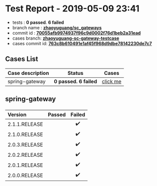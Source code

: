 # Test Report - 2019-05-09 23:41

- tests  : **0 passed**. **6 failed**
- branch name : **[zhaoyuguang/sc_gateways](https://github.com/apache/incubator-skywalking/tree/zhaoyuguang/sc_gateways)**
- commit id : **[70055afb9974937f96c9d0002f76d1beb2a31ead](https://github.com/apache/incubator-skywalking/commit/70055afb9974937f96c9d0002f76d1beb2a31ead)**
- cases branch: **[zhaoyuguang-sc-gateway-testcase](https://github.com/SkywalkingTest/skywalking-autotest-scenarios/tree/zhaoyuguang-sc-gateway-testcase)**
- cases commit id: **[763c8b610491e1af45f968d9dbe78142230de7c7](https://github.com/SkywalkingTest/skywalking-autotest-scenarios/commit/763c8b610491e1af45f968d9dbe78142230de7c7)**

## Cases List

| Case description | Status | Cases|
|:-----|:-----:|:-----:|
|spring-gateway| **0 passed. 6 failed**| [click me](#spring-gateway) |

## spring-gateway

### 
|  Version     | Passed | Failed|
|:------------- |:-------:|:-----:|
| 2.1.1.RELEASE  | |:heavy_check_mark:|
| 2.1.0.RELEASE  | |:heavy_check_mark:|
| 2.0.3.RELEASE  | |:heavy_check_mark:|
| 2.0.2.RELEASE  | |:heavy_check_mark:|
| 2.0.1.RELEASE  | |:heavy_check_mark:|
| 2.0.0.RELEASE  | |:heavy_check_mark:|

